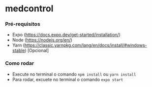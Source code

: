 # medcontrol

### Pré-requisitos
  - Expo (https://docs.expo.dev/get-started/installation/)
  - Node (https://nodejs.org/en/)
  - Yarn (https://classic.yarnpkg.com/lang/en/docs/install/#windows-stable) [Opcional]
  
### Como rodar 
 - Execute no terminal o comando `npm install` ou `yarn install`
 - Para rodar, excuete no terminal o comando `expo start`
